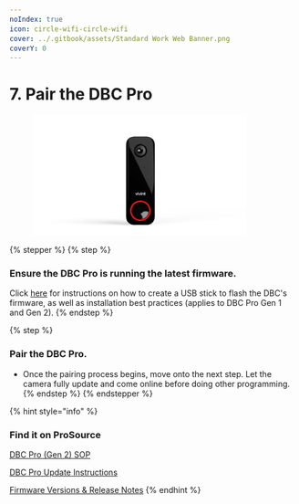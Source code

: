 ```yaml
---
noIndex: true
icon: circle-wifi-circle-wifi
cover: ../.gitbook/assets/Standard Work Web Banner.png
coverY: 0
---
```


# 7. Pair the DBC Pro

<div align="left"><figure><img src="../.gitbook/assets/web_use-DBCP-Swappable.jpg" alt="" width="375"><figcaption></figcaption></figure></div>

{% stepper %}
{% step %}
### Ensure the DBC Pro is running the latest firmware.

Click [here](https://prosource.vivint.com/dbc-update-instructions/) for instructions on how to create a USB stick to flash the DBC's firmware, as well as installation best practices (applies to DBC Pro Gen 1 and Gen 2).
{% endstep %}

{% step %}
### Pair the DBC Pro.

* Once the pairing process begins, move onto the next step. Let the camera fully update and come online before doing other programming.
{% endstep %}
{% endstepper %}

{% hint style="info" %}
### Find it on ProSource

[DBC Pro (Gen 2) SOP](https://prosource.vivint.com/sop-dbc-pro-gen2/)

[DBC Pro Update Instructions](https://prosource.vivint.com/dbc-update-instructions/)

[Firmware Versions & Release Notes](https://prosource.vivint.com/firmware-versions-and-release-notes/)
{% endhint %}

